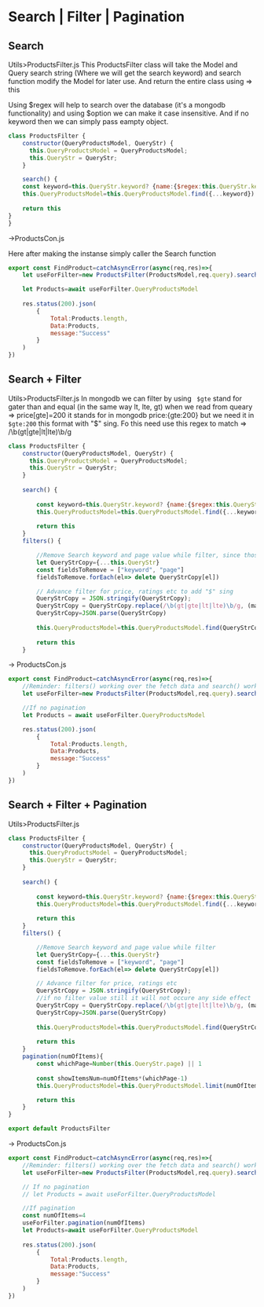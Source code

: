 
# Search | Filter | Pagination

## Search

Utils>ProductsFilter.js
This ProductsFilter class will take the Model and Query search string (Where we will get the search keyword) and search function modify the Model for later use. And return the entire class using => this

Using $regex will help to search over the database (it's a mongodb functionality) and using $option we can make it case insensitive. And if no keyword then we can simply pass eampty object.
```javascript
class ProductsFilter {
    constructor(QueryProductsModel, QueryStr) {
      this.QueryProductsModel = QueryProductsModel;
      this.QueryStr = QueryStr;
    }

    search() {
    const keyword=this.QueryStr.keyword? {name:{$regex:this.QueryStr.keyword, $options:"i"}}:{}
    this.QueryProductsModel=this.QueryProductsModel.find({...keyword})
    
    return this
}
}
```
->ProductsCon.js

Here after making the instanse simply caller the Search function
```javascript
export const FindProduct=catchAsyncError(async(req,res)=>{
    let useForFilter=new ProductsFilter(ProductsModel,req.query).search()

    let Products=await useForFilter.QueryProductsModel
    
    res.status(200).json(
        {
            Total:Products.length,
            Data:Products,
            message:"Success"
        }
    )
})
```
## Search + Filter
Utils>ProductsFilter.js
In mongodb we can filter by using ``` $gte``` stand for gater than and equal (in the same way lt, lte, gt) when we read from queary => price[gte]=200 it stands for in mongodb price:{gte:200} but we need it in ``` $gte:200``` this format with "$" sing. Fo this need use this regex to match => /\b(gt|gte|lt|lte)\b/g

```javascript
class ProductsFilter {
    constructor(QueryProductsModel, QueryStr) {
      this.QueryProductsModel = QueryProductsModel;
      this.QueryStr = QueryStr;
    }
  
    search() {
        
        const keyword=this.QueryStr.keyword? {name:{$regex:this.QueryStr.keyword, $options:"i"}}:{}
        this.QueryProductsModel=this.QueryProductsModel.find({...keyword})
        
        return this
    }
    filters() {

        //Remove Search keyword and page value while filter, since those works are done above
        let QueryStrCopy={...this.QueryStr}
        const fieldsToRemove = ["keyword", "page"]
        fieldsToRemove.forEach(el=> delete QueryStrCopy[el])

        // Advance filter for price, ratings etc to add "$" sing
        QueryStrCopy = JSON.stringify(QueryStrCopy);
        QueryStrCopy = QueryStrCopy.replace(/\b(gt|gte|lt|lte)\b/g, (match) => `$${match}`);
        QueryStrCopy=JSON.parse(QueryStrCopy)
        
        this.QueryProductsModel=this.QueryProductsModel.find(QueryStrCopy)
        
        return this
    }
```
-> ProductsCon.js
```javascript
export const FindProduct=catchAsyncError(async(req,res)=>{
    //Reminder: filters() working over the fetch data and search() working over the database
    let useForFilter=new ProductsFilter(ProductsModel,req.query).search().filters()

    //If no pagination
    let Products = await useForFilter.QueryProductsModel

    res.status(200).json(
        {
            Total:Products.length,
            Data:Products,
            message:"Success"
        }
    )
})
```
## Search + Filter + Pagination

Utils>ProductsFilter.js
```javascript
class ProductsFilter {
    constructor(QueryProductsModel, QueryStr) {
      this.QueryProductsModel = QueryProductsModel;
      this.QueryStr = QueryStr;
    }
  
    search() {
        
        const keyword=this.QueryStr.keyword? {name:{$regex:this.QueryStr.keyword, $options:"i"}}:{}
        this.QueryProductsModel=this.QueryProductsModel.find({...keyword})
        
        return this
    }
    filters() {

        //Remove Search keyword and page value while filter
        let QueryStrCopy={...this.QueryStr}
        const fieldsToRemove = ["keyword", "page"]
        fieldsToRemove.forEach(el=> delete QueryStrCopy[el])

        // Advance filter for price, ratings etc
        QueryStrCopy = JSON.stringify(QueryStrCopy);
        //if no filter value still it will not occure any side effect
        QueryStrCopy = QueryStrCopy.replace(/\b(gt|gte|lt|lte)\b/g, (match) => `$${match}`);        
        QueryStrCopy=JSON.parse(QueryStrCopy)
        
        this.QueryProductsModel=this.QueryProductsModel.find(QueryStrCopy)
        
        return this
    }
    pagination(numOfItems){
        const whichPage=Number(this.QueryStr.page) || 1
        
        const showItemsNum=numOfItems*(whichPage-1)
        this.QueryProductsModel=this.QueryProductsModel.limit(numOfItems).skip(showItemsNum)

        return this
    }
}

export default ProductsFilter
```
-> ProductsCon.js
```javascript
export const FindProduct=catchAsyncError(async(req,res)=>{
    //Reminder: filters() working over the fetch data and search() working over the database
    let useForFilter=new ProductsFilter(ProductsModel,req.query).search().filters()

    // If no pagination
    // let Products = await useForFilter.QueryProductsModel

    //If pagination
    const numOfItems=4
    useForFilter.pagination(numOfItems)
    let Products=await useForFilter.QueryProductsModel
    
    res.status(200).json(
        {
            Total:Products.length,
            Data:Products,
            message:"Success"
        }
    )
})
```
